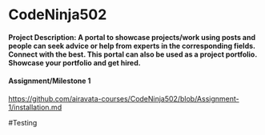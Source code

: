 # CodeNinja502


#### Project Description: A portal to showcase projects/work using posts and people can seek advice or help from experts in the corresponding fields. Connect with the best. This portal can also be used as a project portfolio. Showcase your portfolio and get hired.


#### Assignment/Milestone 1
https://github.com/airavata-courses/CodeNinja502/blob/Assignment-1/installation.md


#Testing

